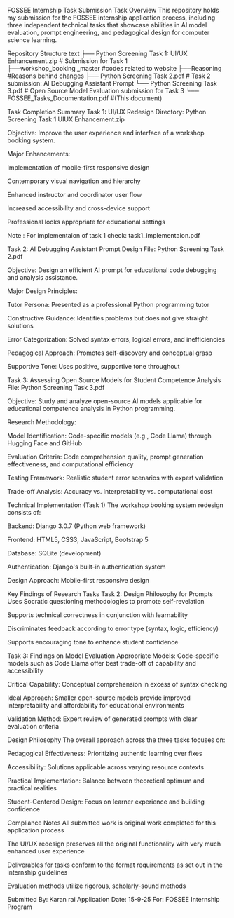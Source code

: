FOSSEE Internship Task Submission
Task Overview
This repository holds my submission for the FOSSEE internship application process, including three independent technical tasks that showcase abilities in AI model evaluation, prompt engineering, and pedagogical design for computer science learning. 

Repository Structure
text
├── Python Screening Task 1: UI/UX Enhancement.zip        # Submission for Task 1           
     ├──workshop_booking _master                          #codes related to website
     ├──Reasoning                                         #Reasons behind changes 
├── Python Screening Task 2.pdf                           # Task 2 submission: AI Debugging Assistant Prompt
└── Python Screening Task 3.pdf                           # Open Source Model Evaluation submission for Task 3
└── FOSSEE_Tasks_Documentation.pdf                        #(This document)
                           
Task Completion Summary
Task 1: UI/UX Redesign
Directory: Python Screening Task 1 UIUX Enhancement.zip  

Objective: Improve the user experience and interface of a workshop booking system.

Major Enhancements:

Implementation of mobile-first responsive design

Contemporary visual navigation and hierarchy

Enhanced instructor and coordinator user flow

Increased accessibility and cross-device support

Professional looks appropriate for educational settings

Note : For implementaion of task 1 check: task1_implementaion.pdf

Task 2: AI Debugging Assistant Prompt Design
File: Python Screening Task 2.pdf

Objective: Design an efficient AI prompt for educational code debugging and analysis assistance.

Major Design Principles:

Tutor Persona: Presented as a professional Python programming tutor

Constructive Guidance: Identifies problems but does not give straight solutions

Error Categorization: Solved syntax errors, logical errors, and inefficiencies

Pedagogical Approach: Promotes self-discovery and conceptual grasp

Supportive Tone: Uses positive, supportive tone throughout

Task 3: Assessing Open Source Models for Student Competence Analysis
File: Python Screening Task 3.pdf

Objective: Study and analyze open-source AI models applicable for educational competence analysis in Python programming.

Research Methodology:

Model Identification: Code-specific models (e.g., Code Llama) through Hugging Face and GitHub

Evaluation Criteria: Code comprehension quality, prompt generation effectiveness, and computational efficiency

Testing Framework: Realistic student error scenarios with expert validation

Trade-off Analysis: Accuracy vs. interpretability vs. computational cost

Technical Implementation (Task 1)
The workshop booking system redesign consists of:

Backend: Django 3.0.7 (Python web framework)

Frontend: HTML5, CSS3, JavaScript, Bootstrap 5

Database: SQLite (development)

Authentication: Django's built-in authentication system

Design Approach: Mobile-first responsive design

Key Findings of Research Tasks
Task 2: Design Philosophy for Prompts
Uses Socratic questioning methodologies to promote self-revelation

Supports technical correctness in conjunction with learnability

Discriminates feedback according to error type (syntax, logic, efficiency)

Supports encouraging tone to enhance student confidence

Task 3: Findings on Model Evaluation
Appropriate Models: Code-specific models such as Code Llama offer best trade-off of capability and accessibility

Critical Capability: Conceptual comprehension in excess of syntax checking

Ideal Approach: Smaller open-source models provide improved interpretability and affordability for educational environments

Validation Method: Expert review of generated prompts with clear evaluation criteria

Design Philosophy
The overall approach across the three tasks focuses on:

Pedagogical Effectiveness: Prioritizing authentic learning over fixes

Accessibility: Solutions applicable across varying resource contexts

Practical Implementation: Balance between theoretical optimum and practical realities

Student-Centered Design: Focus on learner experience and building confidence

Compliance Notes
All submitted work is original work completed for this application process

The UI/UX redesign preserves all the original functionality with very much enhanced user experience

Deliverables for tasks conform to the format requirements as set out in the internship guidelines

Evaluation methods utilize rigorous, scholarly-sound methods

Submitted By: Karan rai
Application Date: 15-9-25
For: FOSSEE Internship Program
